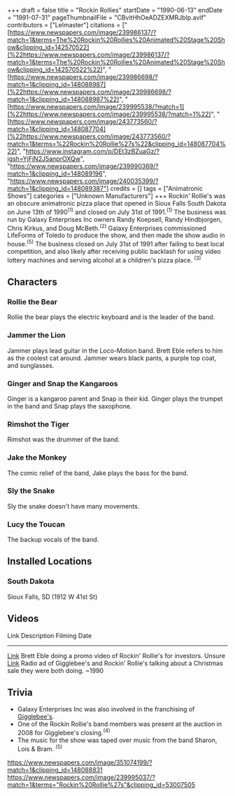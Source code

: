 +++
draft = false
title = "Rockin Rollies"
startDate = "1990-06-13"
endDate = "1991-07-31"
pageThumbnailFile = "CBvitHhOeADZEXMRJbIp.avif"
contributors = ["Lelmaster"]
citations = ["[https://www.newspapers.com/image/239986137/?match=1&terms=The%20Rockin%20Rollies%20Animated%20Stage%20Show&clipping_id=142570522](%22https://www.newspapers.com/image/239986137/?match=1&terms=The%20Rockin%20Rollies%20Animated%20Stage%20Show&clipping_id=142570522%22)", "[https://www.newspapers.com/image/239986698/?match=1&clipping_id=148088987](%22https://www.newspapers.com/image/239986698/?match=1&clipping_id=148088987%22)", "[https://www.newspapers.com/image/239995538/?match=1](%22https://www.newspapers.com/image/239995538/?match=1%22)", "[https://www.newspapers.com/image/243773560/?match=1&clipping_id=148087704](%22https://www.newspapers.com/image/243773560/?match=1&terms=%22Rockin%20Rollie%27s%22&clipping_id=148087704%22)", "https://www.instagram.com/p/DEt3zBZuaGz/?igsh=YjFjN2J5anprOXQw", "https://www.newspapers.com/image/239990369/?match=1&clipping_id=148089196", "https://www.newspapers.com/image/240035399/?match=1&clipping_id=148089387"]
credits = []
tags = ["Animatronic Shows"]
categories = ["Unknown Manufacturers"]
+++
Rockin' Rollie's was an obscure animatronic pizza place that opened in Sioux Falls South Dakota on June 13th of 1990<sup>(1)</sup> and closed on July 31st of 1991.<sup>(1)</sup> The business was run by Galaxy Enterprises Inc owners Randy Koepsell, Randy Hindbjorgen, Chris Kirkus, and Doug McBeth.<sup>(2)</sup> Galaxy Enterprises commissioned LifeForms of Toledo to produce the show, and then made the show audio in house.<sup>(5)</sup>
The business closed on July 31st of 1991 after failing to beat local competition, and also likely after receiving public backlash for using video lottery machines and serving alcohol at a children's pizza place. <sup>(3)</sup>

## Characters

### Rollie the Bear

Rollie the bear plays the electric keyboard and is the leader of the band.

### Jammer the Lion

Jammer plays lead guitar in the Loco-Motion band. Brett Eble refers to him as the coolest cat around. Jammer wears black pants, a purple top coat, and sunglasses.

### Ginger and Snap the Kangaroos

Ginger is a kangaroo parent and Snap is their kid. Ginger plays the trumpet in the band and Snap plays the saxophone.

### Rimshot the Tiger

Rimshot was the drummer of the band.

### Jake the Monkey

The comic relief of the band, Jake plays the bass for the band.

### Sly the Snake

Sly the snake doesn't have many movements.

### Lucy the Toucan

The backup vocals of the band.

## Installed Locations

### South Dakota

Sioux Falls, SD (1912 W 41st St)

## Videos

  Link                                                                                     Description                                                                                            Filming Date
  ---------------------------------------------------------------------------------------- ------------------------------------------------------------------------------------------------------ --------------
  [Link](https://www.youtube.com/watch?v=ls2s7Dd9EDg)                                      Brett Eble doing a promo video of Rockin' Rollie's for investors.                                    Unsure
  [Link](https://archive.org/details/b-03-gigglbys-and-rockin-rollies-pizza-andy-capp-1)   Radio ad of Gigglebee's and Rockin' Rollie's talking about a Christmas sale they were both doing.   ~1990

## Trivia

- Galaxy Enterprises Inc was also involved in the franchising of [Gigglebee's](https://cheeseepedia.org/wiki/gigglebee-s/).
- One of the Rockin Rollie's band members was present at the auction in 2008 for Gigglebee's closing.<sup>(4)</sup>
- The music for the show was taped over music from the band Sharon, Lois & Bram. <sup>(5)</sup>

https://www.newspapers.com/image/351074199/?match=1&clipping_id=148088831
https://www.newspapers.com/image/239995037/?match=1&terms="Rockin%20Rollie%27s"&clipping_id=53007505
